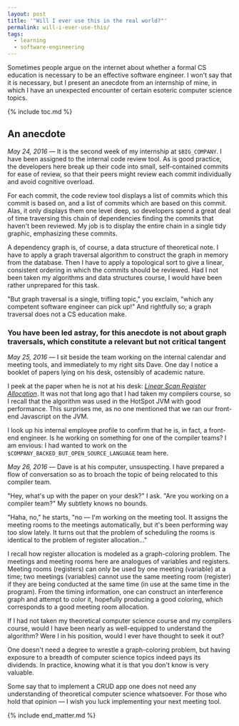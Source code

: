 ```yaml
---
layout: post
title: '"Will I ever use this in the real world?"'
permalink: will-i-ever-use-this/
tags:
  - learning
  - software-engineering
---
```


Sometimes people argue on the internet about whether a formal CS education is
necessary to be an effective software engineer. I won't say that it is
necessary, but I present an anecdote from an internship of mine, in which I have
an unexpected encounter of certain esoteric computer science topics.

{% include toc.md %}

## An anecdote

*May 24, 2016 —* It is the second week of my internship at `$BIG_COMPANY`. I
have been assigned to the internal code review tool. As is good practice, the
developers here break up their code into small, self-contained commits for ease
of review, so that their peers might review each commit individually and avoid
cognitive overload.

For each commit, the code review tool displays a list of commits which this
commit is based on, and a list of commits which are based on this commit. Alas,
it only displays them one level deep, so developers spend a great deal of time
traversing this chain of dependencies finding the commits that haven't been
reviewed. My job is to display the entire chain in a single tidy graphic,
emphasizing these commits.

A dependency graph is, of course, a data structure of theoretical note. I have
to apply a graph traversal algorithm to construct the graph in memory from the
database. Then I have to apply a topological sort to give a linear, consistent
ordering in which the commits should be reviewed. Had I not been taken my
algorithms and data structures course, I would have been rather unprepared for
this task.

"But graph traversal is a single, trifling topic," you exclaim, "which any
competent software engineer can pick up!" And rightfully so; a graph traversal
does not a CS education make.

### You have been led astray, for this anecdote is not about graph traversals, which constitute a relevant but not critical tangent

*May 25, 2016 —* I sit beside the team working on the internal calendar and
meeting tools, and immediately to my right sits Dave. One day I notice a booklet
of papers lying on his desk, ostensibly of academic nature.

I peek at the paper when he is not at his desk: [*Linear Scan Register
Allocation*][linear-scan]. It was not that long ago that I had taken my
compilers course, so I recall that the algorithm was used in the HotSpot JVM
with good performance. This surprises me, as no one mentioned that we ran our
front-end Javascript on the JVM.

[linear-scan]: http://web.cs.ucla.edu/~palsberg/course/cs132/linearscan.pdf

I look up his internal employee profile to confirm that he is, in fact, a
front-end engineer. Is he working on something for one of the compiler teams? I
am envious: I had wanted to work on the
`$COMPANY_BACKED_BUT_OPEN_SOURCE_LANGUAGE` team here.

*May 26, 2016 —* Dave is at his computer, unsuspecting. I have prepared a flow
of conversation so as to broach the topic of being relocated to this compiler
team.

"Hey, what's up with the paper on your desk?" I ask. "Are you working on a
compiler team?" My subtlety knows no bounds.

"Haha, no," he starts, "no — I'm working on the meeting tool. It assigns the
meeting rooms to the meetings automatically, but it's been performing way too
slow lately. It turns out that the problem of scheduling the rooms is identical
to the problem of register allocation..."

I recall how register allocation is modeled as a graph-coloring problem. The
meetings and meeting rooms here are analogues of variables and registers.
Meeting rooms (registers) can only be used by one meeting (variable) at a time;
two meetings (variables) cannot use the same meeting room (register) if they are
being conducted at the same time (in use at the same time in the program). From
the timing information, one can construct an interference graph and attempt to
color it, hopefully producing a good coloring, which corresponds to a good
meeting room allocation.

If I had not taken my theoretical computer science course and my compilers
course, would I have been nearly as well-equipped to understand the algorithm?
Were I in his position, would I ever have thought to seek it out?

One doesn't need a degree to wrestle a graph-coloring problem, but having
exposure to a breadth of computer science topics indeed pays its dividends. In
practice, knowing what it is that you don't know is very valuable.

Some say that to implement a CRUD app one does not need any understanding of
theoretical computer science whatsoever. For those who hold that opinion — I
wish you luck implementing your next meeting tool.

{% include end_matter.md %}
